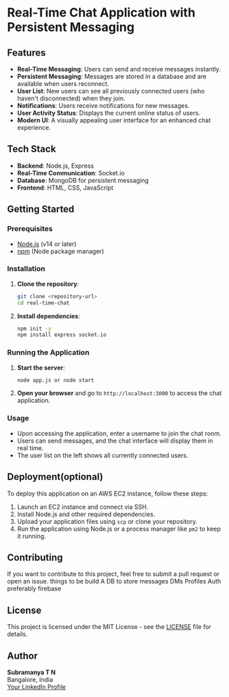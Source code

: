 

# Real-Time Chat Application with Persistent Messaging

## Features

- **Real-Time Messaging**: Users can send and receive messages instantly.
- **Persistent Messaging**: Messages are stored in a database and are available when users reconnect.
- **User List**: New users can see all previously connected users (who haven't disconnected) when they join.
- **Notifications**: Users receive notifications for new messages.
- **User Activity Status**: Displays the current online status of users.
- **Modern UI**: A visually appealing user interface for an enhanced chat experience.

## Tech Stack

- **Backend**: Node.js, Express
- **Real-Time Communication**: Socket.io
- **Database**: MongoDB for persistent messaging
- **Frontend**: HTML, CSS, JavaScript

## Getting Started

### Prerequisites

- [Node.js](https://nodejs.org/) (v14 or later)
- [npm](https://www.npmjs.com/) (Node package manager)

### Installation

1. **Clone the repository**:

   ```bash
   git clone <repository-url>
   cd real-time-chat
   ```

2. **Install dependencies**:

   ```bash
   npm init -y
   npm install express socket.io
   ```

### Running the Application

1. **Start the server**:

   ```bash
   node app.js or node start
   ```

2. **Open your browser** and go to `http://localhost:3000` to access the chat application.

### Usage

- Upon accessing the application, enter a username to join the chat room.
- Users can send messages, and the chat interface will display them in real time.
- The user list on the left shows all currently connected users.

## Deployment(optional)

To deploy this application on an AWS EC2 instance, follow these steps:

1. Launch an EC2 instance and connect via SSH.
2. Install Node.js and other required dependencies.
3. Upload your application files using `scp` or clone your repository.
4. Run the application using Node.js or a process manager like `pm2` to keep it running.

## Contributing

If you want to contribute to this project, feel free to submit a pull request or open an issue.
things to be build 
A DB to store messages
DMs
Profiles
Auth preferably firebase 

## License

This project is licensed under the MIT License - see the [LICENSE](LICENSE) file for details.

## Author

**Subramanya T N**  
Bangalore, India  
[Your LinkedIn Profile](https://www.linkedin.com/in/subramanya-tn-b399011a8/)
